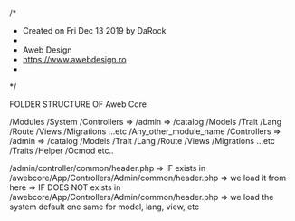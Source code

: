 /*
 * Created on Fri Dec 13 2019 by DaRock
 *
 * Aweb Design
 * https://www.awebdesign.ro
 *
 */

FOLDER STRUCTURE OF Aweb Core

/Modules
    /System
        /Controllers
            => /admin
            => /catalog
        /Models
        /Trait
        /Lang
        /Route
        /Views
        /Migrations
        ...etc
    /Any_other_module_name
        /Controllers
            => /admin
            => /catalog
        /Models
        /Trait
        /Lang
        /Route
        /Views
        /Migrations
        ...etc
/Traits
/Helper
/Ocmod
etc..



/admin/controller/common/header.php
    => IF exists in /awebcore/App/Controllers/Admin/common/header.php => we load it from here
    => IF DOES NOT exists in /awebcore/App/Controllers/Admin/common/header.php => we load the system default one
same for model, lang, view, etc
